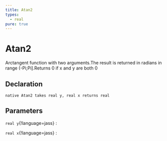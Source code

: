 ```yaml
---
title: Atan2
types:
  - real
pure: true
---
```


# Atan2
Arctangent function with two arguments.The result is returned in radians in range (-Pi;Pi].Returns 0 if x and y are both 0

## Declaration

```jass
native Atan2 takes real y, real x returns real
```

## Parameters
`real y`{!language=jass}
: 

`real x`{!language=jass}
: 
